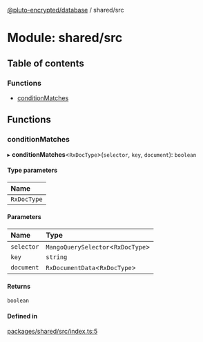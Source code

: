 [@pluto-encrypted/database](../README.md) / shared/src

# Module: shared/src

## Table of contents

### Functions

- [conditionMatches](shared_src.md#conditionmatches)

## Functions

### conditionMatches

▸ **conditionMatches**\<`RxDocType`\>(`selector`, `key`, `document`): `boolean`

#### Type parameters

| Name |
| :------ |
| `RxDocType` |

#### Parameters

| Name | Type |
| :------ | :------ |
| `selector` | `MangoQuerySelector`\<`RxDocType`\> |
| `key` | `string` |
| `document` | `RxDocumentData`\<`RxDocType`\> |

#### Returns

`boolean`

#### Defined in

[packages/shared/src/index.ts:5](https://github.com/elribonazo/pluto-encrypted/blob/1443488/packages/shared/src/index.ts#L5)
